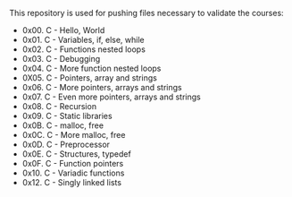 This repository is used for pushing files necessary to validate the courses:
- 0x00. C - Hello, World
- 0x01. C - Variables, if, else, while
- 0x02. C - Functions nested loops
- 0x03. C - Debugging
- 0x04. C - More function nested loops
- 0X05. C - Pointers, array and strings
- 0x06. C - More pointers, arrays and strings
- 0x07. C - Even more pointers, arrays and strings
- 0x08. C - Recursion
- 0x09. C - Static libraries
- 0x0B. C - malloc, free
- 0x0C. C - More malloc, free
- 0x0D. C - Preprocessor
- 0x0E. C - Structures, typedef
- 0x0F. C - Function pointers
- 0x10. C - Variadic functions
- 0x12. C - Singly linked lists